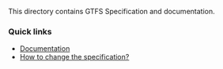 This directory contains GTFS Specification and documentation.

### Quick links
- [Documentation](spec/en)
- [How to change the specification?](CHANGES.md)

